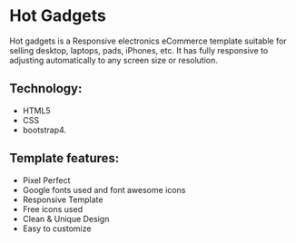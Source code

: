 
# Hot Gadgets

Hot gadgets is a Responsive electronics eCommerce template suitable for selling desktop, laptops, pads, iPhones, etc. It has fully responsive to adjusting automatically to any screen size or resolution.

## Technology:
* HTML5
* CSS
* bootstrap4.

## Template features:

* Pixel Perfect
* Google fonts used and font awesome icons
* Responsive Template
* Free icons used
* Clean & Unique Design
* Easy to customize
